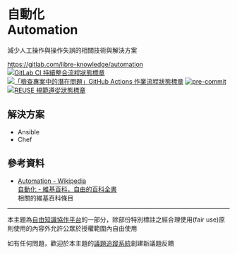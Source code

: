 # 自動化<br>Automation

減少人工操作與操作失誤的相關技術與解決方案

<https://gitlab.com/libre-knowledge/automation>  
[![GitLab CI 持續整合流程狀態標章](https://gitlab.com/libre-knowledge/automation/badges/main/pipeline.svg?ignore_skipped=true "點擊查看 GitLab CI 持續整合流程的運行狀態")](https://gitlab.com/libre-knowledge/automation/-/commits/main) [![「檢查專案中的潛在問題」GitHub Actions 作業流程狀態標章](https://github.com/libre-knowledge/automation/actions/workflows/check-potential-problems.yml/badge.svg "本專案使用 GitHub Actions 自動化檢查專案中的潛在問題")](https://github.com/libre-knowledge/automation/actions/workflows/check-potential-problems.yml) [![pre-commit](https://img.shields.io/badge/pre--commit-enabled-brightgreen?logo=pre-commit&logoColor=white "本專案使用 pre-commit 檢查專案中的潛在問題")](https://github.com/pre-commit/pre-commit) [![REUSE 規範遵從狀態標章](https://api.reuse.software/badge/gitlab.com/libre-knowledge/automation "本專案遵從 REUSE 規範降低軟體授權合規成本")](https://api.reuse.software/info/gitlab.com/libre-knowledge/automation)

## 解決方案

* Ansible
* Chef

## 參考資料

* [Automation - Wikipedia](https://en.wikipedia.org/wiki/Automation)  
  [自動化 - 維基百科，自由的百科全書](https://zh.wikipedia.org/wiki/%E8%87%AA%E5%8A%A8%E5%8C%96)  
  相關的維基百科條目

---

本主題為[自由知識協作平台](https://gitlab.com/libre-knowledge/libre-knowledge)的一部分，除部份特別標註之經合理使用(fair use)原則使用的內容外允許公眾於授權範圍內自由使用

如有任何問題，歡迎於本主題的[議題追蹤系統](https://gitlab.com/libre-knowledge/automation/-/issues)創建新議題反饋
